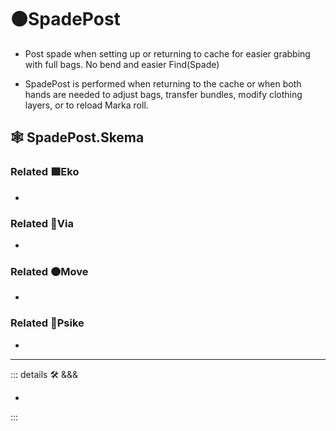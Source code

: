 # 🟠<move>SpadePost</move>

- Post spade when setting up or returning to cache for easier grabbing with full bags. No bend and easier Find(Spade)

- SpadePost is performed when returning to the cache or when both hands are needed to adjust bags, transfer bundles, modify clothing layers, or to reload Marka roll.

## 🕸 SpadePost.Skema

### Related 🟩<eko>Eko</eko>

-

### Related 🔻<via>Via</via>

-

### Related 🟠<move>Move</move>

-

### Related 💜<psike>Psike</psike>

-

---

<!-- =================================================== -->
<!-- =================================================== -->
<!-- =================================================== -->
<!-- =================================================== -->
<!-- =================================================== -->
::: details 🛠 <dev>&&&</dev>

-

:::
